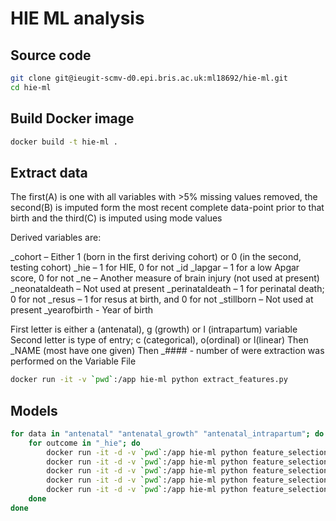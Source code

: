 # HIE ML analysis

## Source code

```sh
git clone git@ieugit-scmv-d0.epi.bris.ac.uk:ml18692/hie-ml.git
cd hie-ml
```

## Build Docker image

```sh
docker build -t hie-ml .
```

## Extract data

The first(A) is one with all variables with >5% missing values removed, the second(B) is imputed form the most recent complete data-point prior to that birth and the third(C) is imputed using mode values

Derived variables are:

_cohort – Either 1 (born in the first deriving cohort) or 0 (in the second, testing cohort)
_hie – 1 for HIE, 0 for not
_id
_lapgar – 1 for a low Apgar score, 0 for not
_ne – Another measure of brain injury (not used at present)
_neonataldeath – Not used at present
_perinataldeath – 1 for perinatal death; 0 for not
_resus – 1 for resus at birth, and 0 for not
_stillborn – Not used at present
_yearofbirth -  Year of birth

First letter is either a (antenatal), g (growth) or I (intrapartum) variable
Second letter is type of entry; c (categorical), o(ordinal) or l(linear)
Then _NAME (most have one given)
Then _#### - number of were extraction was performed on the Variable File


```sh
docker run -it -v `pwd`:/app hie-ml python extract_features.py
```

## Models

```sh
for data in "antenatal" "antenatal_growth" "antenatal_intrapartum"; do
    for outcome in "_hie"; do
        docker run -it -d -v `pwd`:/app hie-ml python feature_selection.py --data "$data" --outcome "$outcome" --model "RFE"
        docker run -it -d -v `pwd`:/app hie-ml python feature_selection.py --data "$data" --outcome "$outcome" --model "ElasticNet"
        docker run -it -d -v `pwd`:/app hie-ml python feature_selection.py --data "$data" --outcome "$outcome" --model "Lasso"
        docker run -it -d -v `pwd`:/app hie-ml python feature_selection.py --data "$data" --outcome "$outcome" --model "SVC"
        docker run -it -d -v `pwd`:/app hie-ml python feature_selection.py --data "$data" --outcome "$outcome" --model "Tree"
    done
done
```
